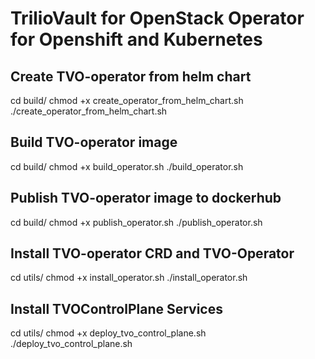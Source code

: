 # TrilioVault for OpenStack Operator for Openshift and Kubernetes

## Create TVO-operator from helm chart
cd build/
chmod +x create_operator_from_helm_chart.sh
./create_operator_from_helm_chart.sh

## Build TVO-operator image
cd build/
chmod +x build_operator.sh
./build_operator.sh

## Publish TVO-operator image to dockerhub
cd build/
chmod +x publish_operator.sh
./publish_operator.sh

## Install TVO-operator CRD and TVO-Operator
cd utils/
chmod +x install_operator.sh
./install_operator.sh

## Install TVOControlPlane Services
cd utils/
chmod +x deploy_tvo_control_plane.sh
./deploy_tvo_control_plane.sh